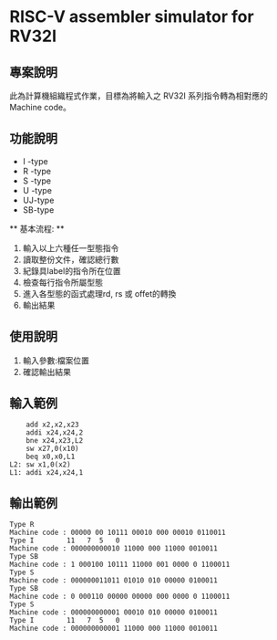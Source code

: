 # RISC-V assembler simulator for RV32I

## 專案說明
此為計算機組織程式作業，目標為將輸入之 RV32I 系列指令轉為相對應的Machine code。

## 功能說明
* I -type
* R -type
* S -type 
* U -type 
* UJ-type
* SB-type 


** 基本流程: **
1. 輸入以上六種任一型態指令
2. 讀取整份文件，確認總行數
3. 紀錄具label的指令所在位置
4. 檢查每行指令所屬型態
5. 進入各型態的函式處理rd, rs 或 offet的轉換
6. 輸出結果
 

## 使用說明
1. 輸入參數:檔案位置	
2. 確認輸出結果

## 輸入範例
		add x2,x2,x23
		addi x24,x24,2
		bne x24,x23,L2
		sw x27,0(x10)
		beq x0,x0,L1
	L2: sw x1,0(x2)
	L1: addi x24,x24,1

## 輸出範例
	Type R
	Machine code : 00000 00 10111 00010 000 00010 0110011
	Type I        11   7  5   0
	Machine code : 000000000010 11000 000 11000 0010011
	Type SB
	Machine code : 1 000100 10111 11000 001 0000 0 1100011
	Type S
	Machine code : 000000011011 01010 010 00000 0100011
	Type SB
	Machine code : 0 000110 00000 00000 000 0000 0 1100011
	Type S
	Machine code : 000000000001 00010 010 00000 0100011
	Type I        11   7  5   0
	Machine code : 000000000001 11000 000 11000 0010011
